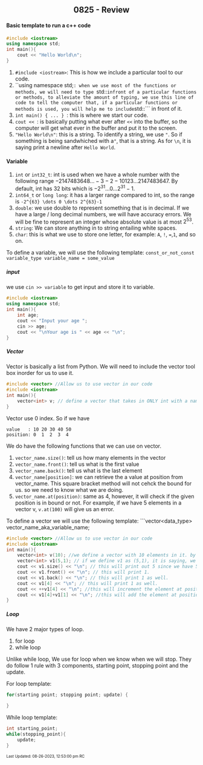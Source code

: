 <h2 align="center">0825 - Review</h2>

#### Basic template to run a c++ code
```cpp
#include <iostream>
using namespace std;
int main(){
	cout << "Hello World\n";
}
```

1. ```#include <iostream>```: This is how we include a particular tool to our code.
2. ``using namespace std;```: when we use most of the functions or methods, we will need to type ```std::``` infront of a particular functions or methods, to alleviate the amount of typing, we use this line of code to tell the computer that, if a particular functions or methods is used, you will help me to include ```std::``` in front of it. 
3. ```int main() { ... } ```: this is where we start our code. 
4. ```cout << ```: is basically putting what ever after ```<<``` into the buffer, so the computer will get what ever in the buffer and put it to the screen.
5. ```"Hello World\n"```: this is a string. To identify a string, we use ```"```. So if something is being sandwhiched with a```"```, that is a string. As for ```\n```, it is saying print a newline after ```Hello World```.

#### Variable
1. ```int``` or ```int32_t```: int is used when we have a whole number with the following range $-2147483648 \dots -3 -2 -1 0 1 2 3 \dots 2147483647$. By default, int has 32 bits which is $-2^{31} \dots 0 \dots 2^{31}-1$.
2. ```int64_t``` or ```long long```: it has a larger range compared to int, so the range is ```-2^{63} \dots 0 \dots 2^{63}-1```
3. ```double```: we use double to represent something that is in decimal. If we have a large / long decimal numbers, we will have accuracy errors. We will be fine to represent an integer whose absolute value is at most $2^{53}$.  
4. ```string```: We can store anything in to string entailing white spaces. 
5. ```char```: this is what we use to store one letter, for example: ```A```, ```!```, ```=```,```1```, and so on.

To define a variable, we will use the following template: ```const_or_not_const variable_type variable_name = some_value```

##### input
we use ```cin >> variable``` to get input and store it to variable.
```cpp
#include <iostream>
using namespace std;
int main(){
	int age;
	cout << "Input your age ";
	cin >> age;
	cout << "\nYour age is " << age << "\n";
}
```

##### Vector
Vector is basically a list from Python. We will need to include the vector tool box inorder for us to use it.
```cpp
#include <vector> //Allow us to use vector in our code
#include <iostream>
int main(){
	vector<int> v; // define a vector that takes in ONLY int with a name call v
}
```

Vector use 0 index. So if we have 
```
value	: 10 20 30 40 50
position: 0  1  2  3  4
```

We do have the following functions that we can use on vector.
1. ```vector_name.size()```: tell us how many elements in the vector
2. ```vector_name.front()```: tell us what is the first value
3. ```vector_name.back()```: tell us what is the last element
4. ```vector_name[position]```: we can retrieve the a value at position from vector_name. This square bracket method will not cehck the bound for us. so we need to know what we are doing.
5. ```vector_name.at(position)```: same as 4, however, it will check if the given position is in bound or not. For example, if we have 5 elements in a vector v, ```v.at(100)``` will give us an error.

To define a vector we will use the following template: ```vector<data_type> vector_name_aka_variable_name;

```cpp
#include <vector> //Allow us to use vector in our code
#include <iostream>
int main(){
	vector<int> v(10); //we define a vector with 10 elements in it. by default everything is 0. so we have 0 0 0 0 0 0 0 0 0 0 in v now.
	vector<int> v1(5,1); // if we define v1 as (5,1), it is saying, we define v1 with 5 elements in it and all that 5 elements are 1. So we have 1 1 1 1 1 in v1 now.
	cout << v1.size() << "\n"; // this will print out 5 since we have 5 elements
	cout << v1.front() << "\n"; // this will print 1.
	cout << v1.back() << "\n"; // this will print 1 as well.
	cout << v1[4] << "\n"; // this will print 1 as well.
	cout << ++v1[4] << "\n"; //this will increment the element at position 4 by 1 so we will print 2. in v1 we have 1 1 1 1 2
	cout << v1[4]+v1[1] << "\n"; //this will add the element at position 4 and position 1 which is 3. because v1 is 1 1 1 1 2.
}
```


##### Loop

We have 2 major types of loop. 
1. for loop
2. while loop

Unlike while loop, We use for loop when we know when we will stop. They do follow 1 rule with 3 components, starting point, stopping point and the update.

For loop template: 
```cpp 
for(starting point; stopping point; update) {

}
```

While loop template:
```cpp 
int starting_point;
while(stopping_point){
	update;
}
```

<font size = 1>Last Updated: 08-26-2023, 12:53:00 pm RC</font>
